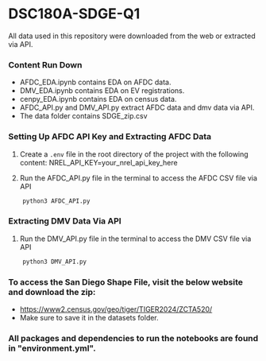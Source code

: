 # DSC180A-SDGE-Q1

All data used in this repository were downloaded from the web or extracted via API.

### Content Run Down
- AFDC_EDA.ipynb contains EDA on AFDC data.
- DMV_EDA.ipynb contains EDA on EV registrations.
- cenpy_EDA.ipynb contains EDA on census data.
- AFDC_API.py and DMV_API.py extract AFDC data and dmv data via API.
- The data folder contains SDGE_zip.csv

### Setting Up AFDC API Key and Extracting AFDC Data

1. Create a `.env` file in the root directory of the project with the following content:
    NREL_API_KEY=your_nrel_api_key_here

2. Run the AFDC_API.py file in the terminal to access the AFDC CSV file via API 
```bash
    python3 AFDC_API.py
```

### Extracting DMV Data Via API

1. Run the DMV_API.py file in the terminal to access the DMV CSV file via API 
```bash
    python3 DMV_API.py
```

### To access the San Diego Shape File, visit the below website and download the zip:
- https://www2.census.gov/geo/tiger/TIGER2024/ZCTA520/
- Make sure to save it in the datasets folder.


### All packages and dependencies to run the notebooks are found in "environment.yml".
